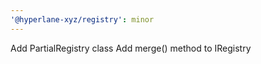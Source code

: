 ```yaml
---
'@hyperlane-xyz/registry': minor
---
```


Add PartialRegistry class
Add merge() method to IRegistry
